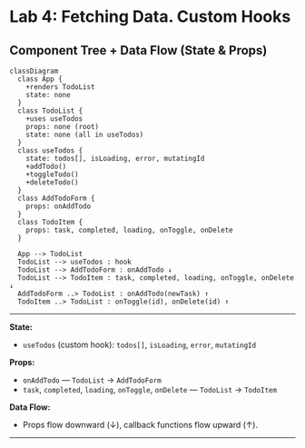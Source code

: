 # Lab 4: Fetching Data. Custom Hooks

## Component Tree + Data Flow (State & Props)

```mermaid
classDiagram
  class App {
    +renders TodoList
    state: none
  }
  class TodoList {
    +uses useTodos
    props: none (root)
    state: none (all in useTodos)
  }
  class useTodos {
    state: todos[], isLoading, error, mutatingId
    +addTodo()
    +toggleTodo()
    +deleteTodo()
  }
  class AddTodoForm {
    props: onAddTodo
  }
  class TodoItem {
    props: task, completed, loading, onToggle, onDelete
  }

  App --> TodoList
  TodoList --> useTodos : hook
  TodoList --> AddTodoForm : onAddTodo ↓
  TodoList --> TodoItem : task, completed, loading, onToggle, onDelete ↓
  AddTodoForm ..> TodoList : onAddTodo(newTask) ↑
  TodoItem ..> TodoList : onToggle(id), onDelete(id) ↑
```

---

**State:**
- `useTodos` (custom hook): `todos[]`, `isLoading`, `error`, `mutatingId`

**Props:**
- `onAddTodo` — `TodoList` → `AddTodoForm`
- `task`, `completed`, `loading`, `onToggle`, `onDelete` — `TodoList` → `TodoItem`

**Data Flow:**  
- Props flow downward (↓), callback functions flow upward (↑).

---
